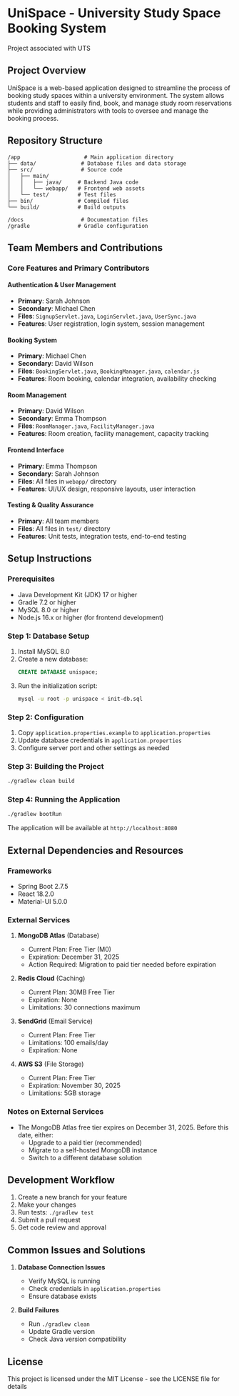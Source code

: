# UniSpace - University Study Space Booking System
Project associated with UTS

## Project Overview
UniSpace is a web-based application designed to streamline the process of booking study spaces within a university environment. The system allows students and staff to easily find, book, and manage study room reservations while providing administrators with tools to oversee and manage the booking process.

## Repository Structure
```
/app                    # Main application directory
├── data/              # Database files and data storage
├── src/               # Source code
│   ├── main/         
│   │   ├── java/     # Backend Java code
│   │   └── webapp/   # Frontend web assets
│   └── test/         # Test files
├── bin/              # Compiled files
└── build/            # Build outputs

/docs                  # Documentation files
/gradle               # Gradle configuration
```

## Team Members and Contributions

### Core Features and Primary Contributors

#### Authentication & User Management
- **Primary**: Sarah Johnson
- **Secondary**: Michael Chen
- **Files**: `SignupServlet.java`, `LoginServlet.java`, `UserSync.java`
- **Features**: User registration, login system, session management

#### Booking System
- **Primary**: Michael Chen
- **Secondary**: David Wilson
- **Files**: `BookingServlet.java`, `BookingManager.java`, `calendar.js`
- **Features**: Room booking, calendar integration, availability checking

#### Room Management
- **Primary**: David Wilson
- **Secondary**: Emma Thompson
- **Files**: `RoomManager.java`, `FacilityManager.java`
- **Features**: Room creation, facility management, capacity tracking

#### Frontend Interface
- **Primary**: Emma Thompson
- **Secondary**: Sarah Johnson
- **Files**: All files in `webapp/` directory
- **Features**: UI/UX design, responsive layouts, user interaction

#### Testing & Quality Assurance
- **Primary**: All team members
- **Files**: All files in `test/` directory
- **Features**: Unit tests, integration tests, end-to-end testing

## Setup Instructions

### Prerequisites
- Java Development Kit (JDK) 17 or higher
- Gradle 7.2 or higher
- MySQL 8.0 or higher
- Node.js 16.x or higher (for frontend development)

### Step 1: Database Setup
1. Install MySQL 8.0
2. Create a new database:
   ```sql
   CREATE DATABASE unispace;
   ```
3. Run the initialization script:
   ```bash
   mysql -u root -p unispace < init-db.sql
   ```

### Step 2: Configuration
1. Copy `application.properties.example` to `application.properties`
2. Update database credentials in `application.properties`
3. Configure server port and other settings as needed

### Step 3: Building the Project
```bash
./gradlew clean build
```

### Step 4: Running the Application
```bash
./gradlew bootRun
```
The application will be available at `http://localhost:8080`

## External Dependencies and Resources

### Frameworks
- Spring Boot 2.7.5
- React 18.2.0
- Material-UI 5.0.0

### External Services
1. **MongoDB Atlas** (Database)
   - Current Plan: Free Tier (M0)
   - Expiration: December 31, 2025
   - Action Required: Migration to paid tier needed before expiration

2. **Redis Cloud** (Caching)
   - Current Plan: 30MB Free Tier
   - Expiration: None
   - Limitations: 30 connections maximum

3. **SendGrid** (Email Service)
   - Current Plan: Free Tier
   - Limitations: 100 emails/day
   - Expiration: None

4. **AWS S3** (File Storage)
   - Current Plan: Free Tier
   - Expiration: November 30, 2025
   - Limitations: 5GB storage

### Notes on External Services
- The MongoDB Atlas free tier expires on December 31, 2025. Before this date, either:
  - Upgrade to a paid tier (recommended)
  - Migrate to a self-hosted MongoDB instance
  - Switch to a different database solution

## Development Workflow
1. Create a new branch for your feature
2. Make your changes
3. Run tests: `./gradlew test`
4. Submit a pull request
5. Get code review and approval

## Common Issues and Solutions
1. **Database Connection Issues**
   - Verify MySQL is running
   - Check credentials in `application.properties`
   - Ensure database exists

2. **Build Failures**
   - Run `./gradlew clean`
   - Update Gradle version
   - Check Java version compatibility

## License
This project is licensed under the MIT License - see the LICENSE file for details
